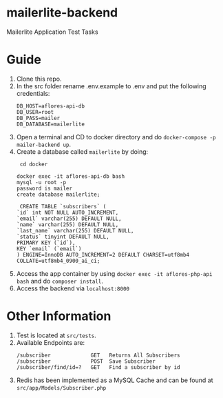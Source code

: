 # mailerlite-backend
Mailerlite Application Test Tasks

# Guide
1. Clone this repo.
2. In the src folder rename .env.example to .env and put the following credentials:
     ```
    DB_HOST=aflores-api-db
    DB_USER=root
    DB_PASS=mailer
    DB_DATABASE=mailerlite
    ```
4. Open a terminal and CD to docker directory and do ``` docker-compose -p mailer-backend up ```.
5. Create a database called ``` mailerlite ``` by doing:
    ```
     cd docker
    
    docker exec -it aflores-api-db bash
    mysql -u root -p
    password is mailer
    create database mailerlite;

     CREATE TABLE `subscribers` (
    `id` int NOT NULL AUTO_INCREMENT,
    `email` varchar(255) DEFAULT NULL,
    `name` varchar(255) DEFAULT NULL,
    `last_name` varchar(255) DEFAULT NULL,
    `status` tinyint DEFAULT NULL,
    PRIMARY KEY (`id`),
    KEY `email` (`email`)
    ) ENGINE=InnoDB AUTO_INCREMENT=2 DEFAULT CHARSET=utf8mb4 COLLATE=utf8mb4_0900_ai_ci;
    ```
7. Access the app container by using ```docker exec -it aflores-php-api bash``` and do ``` composer install ```.
8. Access the backend via ```localhost:8000```

# Other Information
1. Test is located at ```src/tests```.
2. Available Endpoints are:
   ```
   /subscriber             GET   Returns All Subscribers
   /subscriber             POST  Save Subscriber
   /subscriber/find/id=?   GET   Find a subscriber by id
   ```
4. Redis has been implemented as a MySQL Cache and can be found at ```src/app/Models/Subscriber.php```
